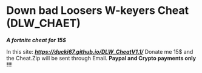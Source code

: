 # Down bad Loosers W-keyers Cheat (DLW_CHAET)
*__A fortnite cheat for 15$__*

In this site: ***https://ducki67.github.io/DLW_CheatV1.1/***  Donate me 15$ and the Cheat.Zip will be sent through Email.
**Paypal and Crypto payments only !!!**
